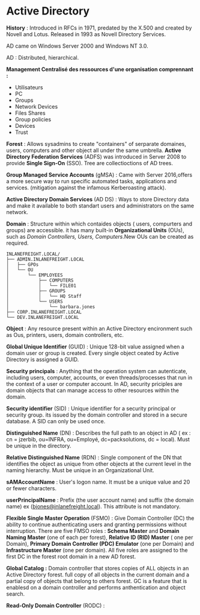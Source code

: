 # Active Directory

**History** :  Introduced  in RFCs in 1971, predated by the X.500 and created by Novell and Lotus. Released in 1993 as Novell Directory Services.

AD came on Windows Server 2000 and Windows NT 3.0.

AD : Distributed, hierarchical. &#x20;

**Management Centralisé des ressources d'une organisation  comprennant :**&#x20;

* Utilisateurs&#x20;
* PC
* Groups
* Network Devices&#x20;
* Files Shares&#x20;
* Group policies&#x20;
* Devices&#x20;
* Trust&#x20;

**Forest**  :  Allows sysadmins to create "containers" of serparate domaines, users, computers and other object all under the same umbrella. **Active Directory Federation Services** (ADFS) was introduced in Server 2008 to provide **Single Sign-On** (SSO). Tree are collectioctions of AD trees.

**Group Managed Service Accounts** (gMSA) :  Came with Server 2016,offers a more secure way to run specific automated tasks, applications and services. (mitigation against the infamous Kerberoasting attack).

**Active Directory Domain Services** (AD DS) : Ways to store Directory data and make it available to both standart users and administrators on the same network.&#x20;

**Domain** : Structure within which contaides objects ( users, compurters and groups) are accessible. it has many built-in **Organizational Units** (OUs), such as _Domain Controllers, Users, Computers_.New OUs can be created as required.&#x20;

```shell-session
INLANEFREIGHT.LOCAL/
├── ADMIN.INLANEFREIGHT.LOCAL
│   ├── GPOs
│   └── OU
│       └── EMPLOYEES
│           ├── COMPUTERS
│           │   └── FILE01
│           ├── GROUPS
│           │   └── HQ Staff
│           └── USERS
│               └── barbara.jones
├── CORP.INLANEFREIGHT.LOCAL
└── DEV.INLANEFREIGHT.LOCAL
```

**Object** : Any resource present within an Active Directory encironment such as Ous, printers, users, domain controllers, etc.

**Global Unique Identifier** (GUID) :  Unique 128-bit value assigned when a domain user or group is created. Every single object ceated by Active Directory is assigned a GUID.&#x20;

**Security principals** :  Anything that the operation system can autenticate, including users, computer, accounts, or even threads/processes that run in the context of a user or computer account.  In AD, security priciples are domain objects that can manage access to other resources within the domain.&#x20;

**Security identifier** (SID) :  Unique identifier for a security principal or security group. its issued by the domain controller and stored in a secure database. A SID can only be used once.&#x20;

**Distinguished Name** (DN) :  Describes the full path to an object in AD ( ex : cn = jzerbib, ou=INFRA, ou=Employé, dc=packsolutions, dc = local). Must be unique in the directory.&#x20;

**Relative Distinguished Name** (RDN) :  Single component of the DN that identifies the object as unique from other objects at the current level in the naming hierarchy.  Must be unique in an Organizational  Unit.

**sAMAccountName** : User's logon name. It must be a unique value and 20 or fewer characters.&#x20;

**userPrincipalName** :  Prefix (the user account name) and suffix (the domain name)  ex (bjones@inlanefreight.local). This attribute is not mandatory.&#x20;

**Flexible Single Master Operation** (FSMO)  :  Give Domain Controller (DC) the ability to continue authenticating users and granting permissions without interruption. There are five FMSO roles :  **Schema Master** and **Domain Naming Master** (one of each per forest), **Relative ID (RID) Master** ( one per Domain), **Primary Domain Controller (PDC) Emulator**  (one per Domain) and **Infrastructure Master** (one per domain).   All five roles are assigned to the first DC in the forest root domain in a new AD forest.&#x20;

**Global Catalog  :**  Domain controller that stores copies of ALL objects in an Active Directory forest.   full copy of all objects in the current domain and a partial copy of objects that belong to others forest. GC is a feature that is enablesd on a domain controller and performs  anthentication and object search.&#x20;

**Read-Only Domain Controller** (RODC)  :&#x20;

